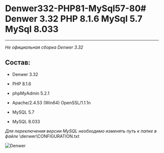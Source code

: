 # Denwer332-PHP81-MySql57-80# Denwer 3.32 PHP 8.1.6 MySql 5.7 MySql 8.033
---
_Не официальная сборка Denwer 3.32_

## Состав:

* Denwer 3.32

* PHP 8.1.6

* phpMуAdmin 5.2.1

* Apache/2.4.53 (Win64) OpenSSL/1.1.1n

* MySQL 5.7

* MySQL 8.033

_Для переключения версии MySQL необходимо изменять путь к папке в файле_ \denwer\CONFIGURATION.txt

![Denwer](https://github.com/eduardlt/Denwer332-PHP81-MySql57-80/assets/53251994/bdb82ef0-ceac-4e1f-8b98-4c01677662ae)
